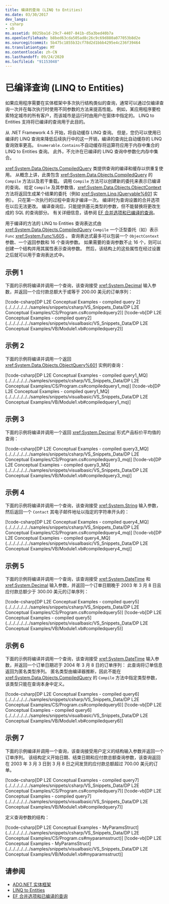 ```yaml
---
title: 编译的查询 (LINQ to Entities)
ms.date: 03/30/2017
dev_langs:
- csharp
- vb
ms.assetid: 8025ba1d-29c7-4407-841b-d5a3bed40b7a
ms.openlocfilehash: b8bed63cda505ad8c26c9c69d880a077053b8d2e
ms.sourcegitcommit: 5b475c1855b32cf78d2d1bbb4295e4c236f39464
ms.translationtype: MT
ms.contentlocale: zh-CN
ms.lasthandoff: 09/24/2020
ms.locfileid: "91153048"
---
```

# <a name="compiled-queries--linq-to-entities"></a>已编译查询 (LINQ to Entities) 

如果应用程序需要在实体框架中多次执行结构类似的查询，通常可以通过仅编译查询一次并在每次执行时使用不同参数的方法来提高性能。 例如，某应用程序要检索特定城市的所有客户，而该城市是运行时由用户在窗体中指定的。 LINQ to Entities 支持将已编译的查询用于此目的。  
  
 从 .NET Framework 4.5 开始，将自动缓存 LINQ 查询。 但是，您仍可以使用已编译的 LINQ 查询来降低后续执行中的这一开销，编译的查询比自动缓存的 LINQ 查询效率更高。 `Enumerable.Contains`不自动缓存将运算符应用于内存中集合的 LINQ to Entities 查询。 此外，不允许在已编译的 LINQ 查询中参数化内存中集合。  
  
 <xref:System.Data.Objects.CompiledQuery> 类提供查询的编译和缓存以供重复使用。 从概念上讲，此类包含 <xref:System.Data.Objects.CompiledQuery> 的 `Compile` 方法以及若干重载。 调用 `Compile` 方法可以创建新的委托来表示已编译的查询。 给定 `Compile` 及其参数值，<xref:System.Data.Objects.ObjectContext> 方法将返回生成某个结果的委托（例如 <xref:System.Linq.IQueryable%601> 实例）。 只在第一次执行的过程中查询才编译一次。 编译时为查询设置的合并选项在以后无法更改。 编译查询后，只能提供基元类型的参数，但不能替换将更改生成的 SQL 的查询部分。 有关详细信息，请参阅 [EF 合并选项和已编译的查询](/archive/blogs/dsimmons/ef-merge-options-and-compiled-queries)。
  
 用于编译的方法的 LINQ to Entities 查询表达式由 <xref:System.Data.Objects.CompiledQuery> `Compile` 一个泛型委托（如）表示 `Func` <xref:System.Func%605> 。 查询表达式最多可以包装一个 `ObjectContext` 参数、一个返回参数和 16 个查询参数。 如果需要的查询参数不止 16 个，则可以创建一个结构并用其属性表示查询参数。 然后，该结构上的这些属性在经过设置之后就可以用于查询表达式中。  
  
## <a name="example-1"></a>示例 1  

 下面的示例将编译并调用一个查询，该查询接受 <xref:System.Decimal> 输入参数，并返回一个应付款总额大于或等于 200.00 美元的订单序列：  
  
 [!code-csharp[DP L2E Conceptual Examples - compiled query 2](../../../../../../samples/snippets/csharp/VS_Snippets_Data/DP L2E Conceptual Examples/CS/Program.cs#compiledquery2)]
 [!code-vb[DP L2E Conceptual Examples - compiled query2](../../../../../../samples/snippets/visualbasic/VS_Snippets_Data/DP L2E Conceptual Examples/VB/Module1.vb#compiledquery2)]  
  
## <a name="example-2"></a>示例 2  

 下面的示例将编译并调用一个返回 <xref:System.Data.Objects.ObjectQuery%601> 实例的查询：  
  
 [!code-csharp[DP L2E Conceptual Examples - compiled query1_MQ](../../../../../../samples/snippets/csharp/VS_Snippets_Data/DP L2E Conceptual Examples/CS/Program.cs#compiledquery1_mq)]
 [!code-vb[DP L2E Conceptual Examples - compiled query1_MQ](../../../../../../samples/snippets/visualbasic/VS_Snippets_Data/DP L2E Conceptual Examples/VB/Module1.vb#compiledquery1_mq)]  
  
## <a name="example-3"></a>示例 3  

 下面的示例将编译并调用一个返回 <xref:System.Decimal> 形式产品标价平均值的查询：  
  
 [!code-csharp[DP L2E Conceptual Examples - compiled query3_MQ](../../../../../../samples/snippets/csharp/VS_Snippets_Data/DP L2E Conceptual Examples/CS/Program.cs#compiledquery3_mq)]
 [!code-vb[DP L2E Conceptual Examples - compiled query3_MQ](../../../../../../samples/snippets/visualbasic/VS_Snippets_Data/DP L2E Conceptual Examples/VB/Module1.vb#compiledquery3_mq)]  
  
## <a name="example-4"></a>示例 4  

 下面的示例将编译并调用一个查询，该查询接受 <xref:System.String> 输入参数，然后返回一个 `Contact` 其电子邮件地址以指定的字符串开头的：  
  
 [!code-csharp[DP L2E Conceptual Examples - compiled query4_MQ](../../../../../../samples/snippets/csharp/VS_Snippets_Data/DP L2E Conceptual Examples/CS/Program.cs#compiledquery4_mq)]
 [!code-vb[DP L2E Conceptual Examples - compiled query4_MQ](../../../../../../samples/snippets/visualbasic/VS_Snippets_Data/DP L2E Conceptual Examples/VB/Module1.vb#compiledquery4_mq)]  
  
## <a name="example-5"></a>示例 5  

 下面的示例将编译并调用一个查询，该查询接受 <xref:System.DateTime> 和 <xref:System.Decimal> 输入参数，并返回一个订单日期晚于 2003 年 3 月 8 日且应付款总额少于 300.00 美元的订单序列：  
  
 [!code-csharp[DP L2E Conceptual Examples - compiled query5](../../../../../../samples/snippets/csharp/VS_Snippets_Data/DP L2E Conceptual Examples/CS/Program.cs#compiledquery5)]
 [!code-vb[DP L2E Conceptual Examples - compiled query5](../../../../../../samples/snippets/visualbasic/VS_Snippets_Data/DP L2E Conceptual Examples/VB/Module1.vb#compiledquery5)]  
  
## <a name="example-6"></a>示例 6  

 下面的示例将编译并调用一个查询，该查询接受 <xref:System.DateTime> 输入参数，并返回一个订单日期迟于 2004 年 3 月 8 日的订单序列： 此查询将订单信息返回为匿名类型序列。 匿名类型由编译器推断，因此不能在 <xref:System.Data.Objects.CompiledQuery> 的 `Compile` 方法中指定类型参数，该类型只能在查询本身中定义。  
  
 [!code-csharp[DP L2E Conceptual Examples - compiled query6](../../../../../../samples/snippets/csharp/VS_Snippets_Data/DP L2E Conceptual Examples/CS/Program.cs#compiledquery6)]
 [!code-vb[DP L2E Conceptual Examples - compiled query6](../../../../../../samples/snippets/visualbasic/VS_Snippets_Data/DP L2E Conceptual Examples/VB/Module1.vb#compiledquery6)]  
  
## <a name="example-7"></a>示例 7  

 下面的示例编译并调用一个查询，该查询接受用户定义的结构输入参数并返回一个订单序列。 该结构定义开始日期、结束日期和应付款总额查询参数，该查询返回在 2003 年 3 月 3 日到 3 月 8 日之间发货的应付款总额超过 700.00 美元的订单。  
  
 [!code-csharp[DP L2E Conceptual Examples - compiled query7](../../../../../../samples/snippets/csharp/VS_Snippets_Data/DP L2E Conceptual Examples/CS/Program.cs#compiledquery7)]
 [!code-vb[DP L2E Conceptual Examples - compiled query7](../../../../../../samples/snippets/visualbasic/VS_Snippets_Data/DP L2E Conceptual Examples/VB/Module1.vb#compiledquery7)]  
  
 定义查询参数的结构：  
  
 [!code-csharp[DP L2E Conceptual Examples - MyParamsStruct](../../../../../../samples/snippets/csharp/VS_Snippets_Data/DP L2E Conceptual Examples/CS/Program.cs#myparamsstruct)]
 [!code-vb[DP L2E Conceptual Examples - MyParamsStruct](../../../../../../samples/snippets/visualbasic/VS_Snippets_Data/DP L2E Conceptual Examples/VB/Module1.vb#myparamsstruct)]  
  
## <a name="see-also"></a>请参阅

- [ADO.NET 实体框架](../index.md)
- [LINQ to Entities](linq-to-entities.md)
- [EF 合并选项和已编译的查询](/archive/blogs/dsimmons/ef-merge-options-and-compiled-queries)
